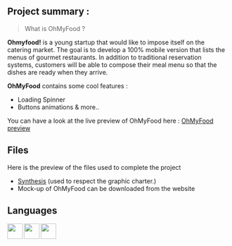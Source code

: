 ## Project summary :
> What is OhMyFood ?

**Ohmyfood!** is a young startup that would like to impose itself on the catering market. The goal is to develop a 100% mobile version that lists the menus of gourmet restaurants. In addition to traditional reservation systems, customers will be able to compose their meal menu so that the dishes are ready when they arrive. 

**OhMyFood** contains some cool features :
* Loading Spinner
* Buttons animations & more..




You can have a look at the live preview of OhMyFood here : [OhMyFood preview](https://dylancatala.github.io/OhMyFood/)



## Files

Here is the preview of the files used to complete the project

* [Synthesis](https://s3.eu-west-1.amazonaws.com/course.oc-static.com/projects/Front-End+V2/P3+CSS+animations/DW+P3+-+Brief+creatif+-+Ohmyfood!.pdf) (used to respect the graphic charter.)
* Mock-up of OhMyFood can be downloaded from the website



## Languages
<img align="left" width="35px" src="https://cdn.jsdelivr.net/gh/devicons/devicon/icons/html5/html5-original.svg" />
<img align="left" width="35px" src="https://cdn.jsdelivr.net/gh/devicons/devicon/icons/css3/css3-original.svg" />
<img align="left" width="35px" src="https://cdn.jsdelivr.net/gh/devicons/devicon/icons/sass/sass-original.svg" />
